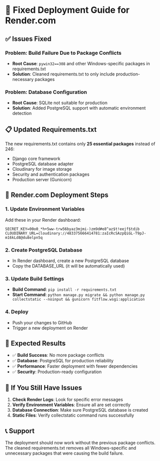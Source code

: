 # 🚀 Fixed Deployment Guide for Render.com

## ✅ Issues Fixed

### **Problem**: Build Failure Due to Package Conflicts
- **Root Cause**: `pywin32==308` and other Windows-specific packages in requirements.txt
- **Solution**: Cleaned requirements.txt to only include production-necessary packages

### **Problem**: Database Configuration
- **Root Cause**: SQLite not suitable for production
- **Solution**: Added PostgreSQL support with automatic environment detection

## 📋 Updated Requirements.txt

The new requirements.txt contains only **25 essential packages** instead of 246:
- Django core framework
- PostgreSQL database adapter
- Cloudinary for image storage
- Security and authentication packages
- Production server (Gunicorn)

## 🔧 Render.com Deployment Steps

### 1. **Update Environment Variables**
Add these in your Render dashboard:
```
SECRET_KEY=00o0_*h+5ww-trw56byaz3mjmi-)zm9d#e8^az$t!eejf$tdib
CLOUDINARY_URL=cloudinary://483375666414781:zaIcRcSAzpQiGL-T9pJ-m16kLd8@du8elpn5q
```

### 2. **Create PostgreSQL Database**
- In Render dashboard, create a new PostgreSQL database
- Copy the DATABASE_URL (it will be automatically used)

### 3. **Update Build Settings**
- **Build Command**: `pip install -r requirements.txt`
- **Start Command**: `python manage.py migrate && python manage.py collectstatic --noinput && gunicorn fitflow.wsgi:application`

### 4. **Deploy**
- Push your changes to GitHub
- Trigger a new deployment on Render

## 🎯 Expected Results

- ✅ **Build Success**: No more package conflicts
- ✅ **Database**: PostgreSQL for production reliability
- ✅ **Performance**: Faster deployment with fewer dependencies
- ✅ **Security**: Production-ready configuration

## 🚨 If You Still Have Issues

1. **Check Render Logs**: Look for specific error messages
2. **Verify Environment Variables**: Ensure all are set correctly
3. **Database Connection**: Make sure PostgreSQL database is created
4. **Static Files**: Verify collectstatic command runs successfully

## 📞 Support

The deployment should now work without the previous package conflicts. The cleaned requirements.txt removes all Windows-specific and unnecessary packages that were causing the build failure.